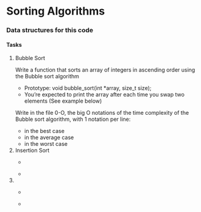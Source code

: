 <h1>Sorting Algorithms</h1>

<h3>Data structures for this code</h3>

<h4>Tasks</h4>
<ol>
    <li>Bubble Sort</li>
        <p>Write a function that sorts an array of integers in ascending order using the Bubble sort algorithm</p>
        <ul>
            <li>Prototype: void bubble_sort(int *array, size_t size);</li>
            <li>You’re expected to print the array after each time you swap two elements (See example below)</li>
        </ul>
        <p>Write in the file 0-O, the big O notations of the time complexity of the Bubble sort algorithm, with 1 notation per line:</p>
        <ul>
            <li>in the best case</li>
            <li>in the average case</li>
            <li>in the worst case</li>
        </ul>
    <li>Insertion Sort</li>
        <p></p>
        <ul>
            <li></li>
        </ul>
        <p></p>
        <ul>
            <li></li>
        </ul>
    <li></li>
        <p></p>
        <ul>
            <li></li>
        </ul>
        <p></p>
        <ul>
            <li></li>
        </ul>
</ol>